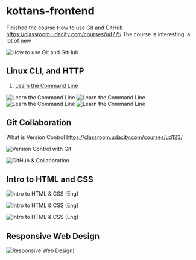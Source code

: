 # kottans-frontend

Finished the course How to use Git and GitHub
https://classroom.udacity.com/courses/ud775
The course is interesting. a lot of new

![How to use Git and GitHub](http://b3.ge.tt/thumbnail/12rNAAu2/0/YhpFx86mU3T5Db/0x675.png?ofn=How%20to%20use%20Git%20and%20GitHub.png)


## Linux CLI, and HTTP

1. [Learn the Command Line](https://www.codecademy.com/learn/learn-the-command-line)


![Learn the Command Line](http://b3.ge.tt/thumbnail/5v4MBAu2/3/YhpFx86mU3T5Db/0x675.png?ofn=cl.png)
![Learn the Command Line](http://b3.ge.tt/thumbnail/5v4MBAu2/2/YhpFx86mU3T5Db/0x675.png?ofn=cl12.png)
![Learn the Command Line](http://b3.ge.tt/thumbnail/5v4MBAu2/0/YhpFx86mU3T5Db/0x675.png?ofn=cl34.png)
![Learn the Command Line](http://b3.ge.tt/thumbnail/5v4MBAu2/1/YhpFx86mU3T5Db/0x675.png?ofn=cl5.png)

## Git Collaboration

What is Version Control
https://classroom.udacity.com/courses/ud123/

![Version Control with Git](http://b3.ge.tt/thumbnail/3F5wDBu2/0/YhpFx86mU3T5Db/0x675.png?ofn=Version%20Control%20with%20Git.png)


![GitHub & Collaboration](http://b3.ge.tt/thumbnail/1CIDEBu2/0/YhpFx86mU3T5Db/0x675.png?ofn=GitHub%20&%20Collaboration.png=)


## Intro to HTML and CSS

![Intro to HTML & CSS (Eng)](http://b3.ge.tt/thumbnail/5dheFBu2/0/YhpFx86mU3T5Db/0x675.png?ofn=Intro%20to%20HTML%20and%20CSS.png)

![Intro to HTML & CSS (Eng)](http://b3.ge.tt/thumbnail/6Nu5GBu2/1/YhpFx86mU3T5Db/0x675.png?ofn=htmlCss5.png)


![Intro to HTML & CSS (Eng)](http://b3.ge.tt/thumbnail/6Nu5GBu2/0/YhpFx86mU3T5Db/0x675.png?ofn=htmlCss4.png)


## Responsive Web Design
![Responsive Web Design)](http://b3.ge.tt/thumbnail/1zGr3Mu2/0/YhpFx86mU3T5Db/0x675.png?ofn=Responsive%20Web%20Design%20Fundamentals.png)



